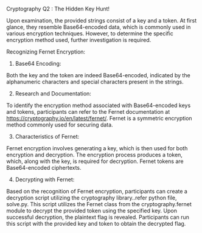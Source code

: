 Cryptography 
Q2 : The Hidden Key Hunt!

Upon examination, the provided strings consist of a key and a token. At first glance, they resemble Base64-encoded data, which is commonly used in various encryption techniques. However, to determine the specific encryption method used, further investigation is required.

Recognizing Fernet Encryption:

1. Base64 Encoding:

Both the key and the token are indeed Base64-encoded, indicated by the alphanumeric characters and special characters present in the strings.

2. Research and Documentation:

To identify the encryption method associated with Base64-encoded keys and tokens, participants can refer to the Fernet documentation at https://cryptography.io/en/latest/fernet/. Fernet is a symmetric encryption method commonly used for securing data.

3. Characteristics of Fernet:

Fernet encryption involves generating a key, which is then used for both encryption and decryption.
The encryption process produces a token, which, along with the key, is required for decryption.
Fernet tokens are Base64-encoded ciphertexts.

4. Decrypting with Fernet:

Based on the recognition of Fernet encryption, participants can create a decryption script utilizing the cryptography library..refer python file, solve.py. This script utilizes the Fernet class from the cryptography.fernet module to decrypt the provided token using the specified key. Upon successful decryption, the plaintext flag is revealed. Participants can run this script with the provided key and token to obtain the decrypted flag.
